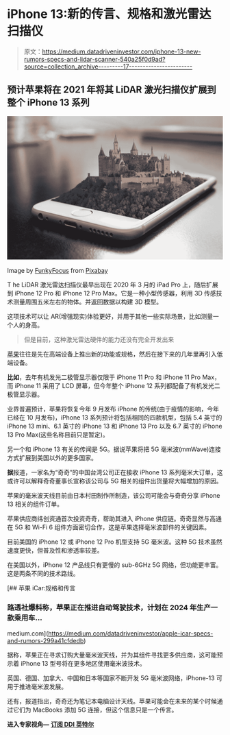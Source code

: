 # iPhone 13:新的传言、规格和激光雷达扫描仪

> 原文：<https://medium.datadriveninvestor.com/iphone-13-new-rumors-specs-and-lidar-scanner-540a25f0d9ad?source=collection_archive---------17----------------------->

## 预计苹果将在 2021 年将其 LiDAR 激光扫描仪扩展到整个 iPhone 13 系列

![](img/2c6c4a0f3c8bd9de8d0eb706dd343dd7.png)

Image by [FunkyFocus](https://pixabay.com/users/funkyfocus-3900817/?utm_source=link-attribution&utm_medium=referral&utm_campaign=image&utm_content=1875813) from [Pixabay](https://pixabay.com/?utm_source=link-attribution&utm_medium=referral&utm_campaign=image&utm_content=1875813)

T he LiDAR 激光雷达扫描仪最早出现在 2020 年 3 月的 iPad Pro 上，随后扩展到 iPhone 12 Pro 和 iPhone 12 Pro Max。它是一种小型传感器，利用 3D 传感技术测量周围五米左右的物体。并返回数据以构建 3D 模型。

这项技术可以让 AR(增强现实)体验更好，并用于其他一些实际场景，比如测量一个人的身高。

> 但是目前，这种激光雷达硬件的能力还没有完全开发出来

[苹果](http://Apple.com)往往是先在高端设备上推出新的功能或规格，然后在接下来的几年里再引入低端设备。

**比如**，去年有机发光二极管显示器仅限于 iPhone 11 Pro 和 iPhone 11 Pro Max，而 iPhone 11 采用了 LCD 屏幕，但今年整个 iPhone 12 系列都配备了有机发光二极管显示器。

业界普遍预计，苹果将恢复今年 9 月发布 iPhone 的传统(由于疫情的影响，今年已经在 10 月发布)，iPhone 13 系列预计将包括相同的四款机型，包括 5.4 英寸的 iPhone 13 mini、6.1 英寸的 iPhone 13 和 iPhone 13 Pro 以及 6.7 英寸的 iPhone 13 Pro Max(这些名称目前只是暂定)。

另一个和 iPhone 13 有关的传闻是 5G。据说苹果将把 5G 毫米波(mmWave)连接方式扩展到美国以外的更多国家。

**据**报道，一家名为“奇奇”的中国台湾公司正在接收 iPhone 13 系列毫米大订单，这或许可以解释奇奇董事长宣称该公司与 5G 相关的组件出货量将大幅增加的原因。

苹果的毫米波天线目前由日本村田制作所制造，该公司可能会与奇奇分享 iPhone 13 相关的组件订单。

苹果供应商纬创资通首次投资奇奇，帮助其进入 iPhone 供应链。奇奇显然与高通在 5G 和 Wi-Fi 6 组件方面密切合作，这是苹果选择毫米波部件的关键因素。

目前美国的 iPhone 12 或 iPhone 12 Pro 机型支持 5G 毫米波。这种 5G 技术虽然速度更快，但普及性和渗透率较差。

在美国以外，iPhone 12 产品线只有更慢的 sub-6GHz 5G 网络，但功能更丰富。这是两条不同的技术路线。

[](https://medium.com/datadriveninvestor/apple-icar-specs-and-rumors-299a41cfdedb) [## 苹果 iCar:规格和传言

### 路透社爆料称，苹果正在推进自动驾驶技术，计划在 2024 年生产一款乘用车…

medium.com](https://medium.com/datadriveninvestor/apple-icar-specs-and-rumors-299a41cfdedb) 

据称，苹果正在寻求订购大量毫米波天线，并为其组件寻找更多供应商，这可能预示着 iPhone 13 型号将在更多地区使用毫米波技术。

英国、德国、加拿大、中国和日本等国家不断开发 5G 毫米波网络，iPhone-13 可用于推进毫米波发展。

还有，报道指出，奇奇还为笔记本电脑设计天线。苹果可能会在未来的某个时候通过它们为 MacBooks 添加 5G 连接，但这个信息只是一个传言。

**进入专家视角—** [**订阅 DDI 英特尔**](https://datadriveninvestor.com/ddi-intel)